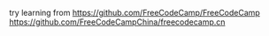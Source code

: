try learning from
https://github.com/FreeCodeCamp/FreeCodeCamp
https://github.com/FreeCodeCampChina/freecodecamp.cn
